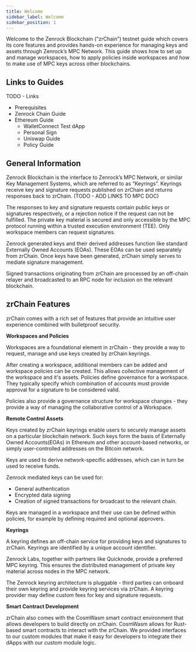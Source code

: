 ```yaml
---
title: Welcome 
sidebar_label: Welcome
sidebar_position: 1
---
```


Welcome to the Zenrock Blockchain (”zrChain”) testnet guide which covers its core features and provides hands-on experience for managing keys and assets through Zenrock’s MPC Network. This guide shows how to set up and manage workspaces, how to apply policies inside workspaces and how to make use of MPC keys across other blockchains. 

## Links to Guides

TODO - Links

- Prerequisites
- Zenrock Chain Guide
- Ethereum Guide
    - WalletConnect Test dApp
    - Personal Sign
    - Uniswap Guide
    - Policy Guide

## General Information

Zenrock Blockchain is the interface to Zenrock’s MPC Network, or similar Key Management Systems, which are referred to as “Keyrings”. Keyrings receive key and signature requests published on zrChain and returns responses back to zrChain. (TODO - ADD LINKS TO MPC DOC)

The responses to key and signature requests contain public keys or signatures respectively, or a rejection notice if the request can not be fulfilled. The private key material is secured and only accessible by the MPC protocol running within a trusted execution environment (TEE). Only workspace members can request signatures. 

Zenrock generated keys and their derived addresses function like standard Externally Owned Accounts (EOAs). These EOAs can be used separately from zrChain. Once keys have been generated, zrChain simply serves to mediate signature management.

Signed transactions originating from zrChain are processed by an off-chain relayer and broadcasted to an RPC node for inclusion on the relevant blockchain.

## zrChain Features

zrChain comes with a rich set of features that provide an intuitive user experience combined with bulletproof security.

**Workspaces and Policies**

Workspaces are a foundational element in zrChain - they provide a way to request, manage and use keys created by zrChain keyrings.

After creating a workspace, additional members can be added and workspace policies can be created. This allows collective management of the workspace and it's assets.
Policies define governance for a workspace. They typically specify which combination of accounts must provide approval for a signature to be considered valid.

Policies also provide a governance structure for workspace changes - they provide a way of managing the collaborative control of a Workspace.

**Remote Control Assets**

Keys created by zrChain keyrings enable users to securely manage assets on a particular blockchain network. Such keys form the basis of Externally Owned Accounts(EOAs) in Ethereum and other account-based networks, or simply user-controlled addresses on the Bitcoin network.

Keys are used to derive network-specific addresses, which can in turn be used to receive funds.

Zenrock mediated keys can be used for:

- General authentication
- Encrypted data signing
- Creation of signed transactions for broadcast to the relevant chain.

Keys are managed in a workspace and their use can be defined within policies, for example by defining required and optional approvers. 

**Keyrings**

A keyring defines an off-chain service for providing keys and signatures to zrChain. Keyrings are identified by a unique account identifier.

Zenrock Labs, together with partners like Quicknode, provide a preferred MPC keyring. This ensures the distributed management of private key material across nodes in the MPC network.

The Zenrock keyring architecture is pluggable - third parties can onboard their own keyring and provide keyring services via zrChain. A keyring provider may define custom fees for key and signature requests.

**Smart Contract Development**

zrChain also comes with the CosmWasm smart contract environment that allows developers to build directly on zrChain. CosmWasm allows for Rust-based smart contracts to interact with the zrChain. We provided interfaces to our custom modules that make it easy for developers to integrate their dApps with our custom module logic.
